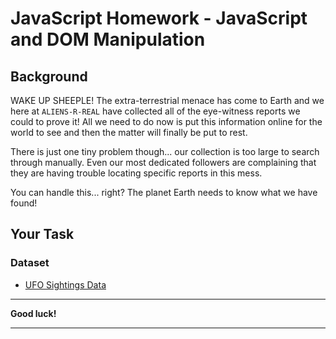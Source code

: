 # JavaScript Homework - JavaScript and DOM Manipulation

## Background

WAKE UP SHEEPLE! The extra-terrestrial menace has come to Earth and we here at `ALIENS-R-REAL` have collected all of the eye-witness reports we could to prove it! All we need to do now is put this information online for the world to see and then the matter will finally be put to rest.

There is just one tiny problem though... our collection is too large to search through manually. Even our most dedicated followers are complaining that they are having trouble locating specific reports in this mess.
 
You can handle this... right? The planet Earth needs to know what we have found!

## Your Task 
### Dataset

* [UFO Sightings Data](StarterCode/static/js/data.js)

- - -

**Good luck!**

- - - 